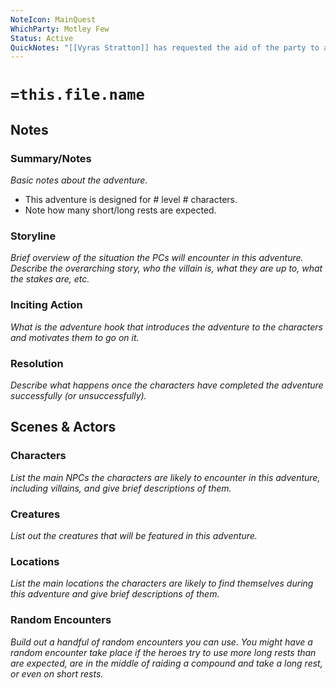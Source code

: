 ```yaml
---
NoteIcon: MainQuest
WhichParty: Motley Few
Status: Active
QuickNotes: "[[Vyras Stratton]] has requested the aid of the party to aid in his venture to open a shop within [[Feldon]]. He will need them to help free up some funds he has tied up within [[Onyxdale]]."
---
```

# `=this.file.name`

## Notes
### Summary/Notes
_Basic notes about the adventure._

- This adventure is designed for # level # characters.
- Note how many short/long rests are expected.

### Storyline
_Brief overview of the situation the PCs will encounter in this adventure. Describe the overarching story, who the villain is, what they are up to, what the stakes are, etc._

### Inciting Action
_What is the adventure hook that introduces the adventure to the characters and motivates them to go on it._

### Resolution
_Describe what happens once the characters have completed the adventure successfully (or unsuccessfully)._

## Scenes & Actors
### Characters
_List the main NPCs the characters are likely to encounter in this adventure, including villains, and give brief descriptions of them._

### Creatures
_List out the creatures that will be featured in this adventure._

### Locations
_List the main locations the characters are likely to find themselves during this adventure and give brief descriptions of them._

### Random Encounters
_Build out a handful of random encounters you can use. You might have a random encounter take place if the heroes try to use more long rests than are expected, are in the middle of raiding a compound and take a long rest, or even on short rests._

